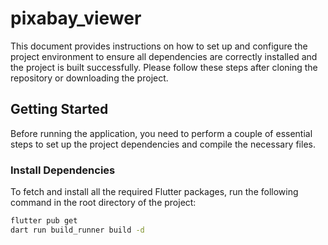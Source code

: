 # pixabay_viewer

This document provides instructions on how to set up and configure the project environment to ensure all dependencies are correctly installed and the project is built successfully. Please follow these steps after cloning the repository or downloading the project.

## Getting Started

Before running the application, you need to perform a couple of essential steps to set up the project dependencies and compile the necessary files.

### Install Dependencies

To fetch and install all the required Flutter packages, run the following command in the root directory of the project:

```bash
flutter pub get
dart run build_runner build -d
```
